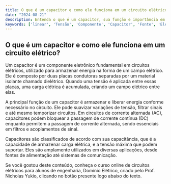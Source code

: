 ```yaml
---
title: O que é um capacitor e como ele funciona em um circuito elétrico?
date: "2024-08-21"
description: Entenda o que é um capacitor, sua função e importância em circuitos elétricos.
keywords: ['linear', 'Tensão', 'Componente', 'Capacitor', 'Fonte', 'Eletrônico', 'Resistente']
---
```


## O que é um capacitor e como ele funciona em um circuito elétrico?

Um capacitor é um componente eletrônico fundamental em circuitos elétricos, utilizado para armazenar energia na forma de um campo elétrico. Ele é composto por duas placas condutoras separadas por um material isolante chamado dielétrico. Quando uma tensão é aplicada entre essas placas, uma carga elétrica é acumulada, criando um campo elétrico entre elas.

A principal função de um capacitor é armazenar e liberar energia conforme necessário no circuito. Ele pode suavizar variações de tensão, filtrar sinais e até mesmo temporizar circuitos. Em circuitos de corrente alternada (AC), capacitores podem bloquear a passagem de corrente contínua (DC) enquanto permitem a passagem de corrente alternada, sendo essenciais em filtros e acoplamentos de sinal.

Capacitores são classificados de acordo com sua capacitância, que é a capacidade de armazenar carga elétrica, e a tensão máxima que podem suportar. Eles são amplamente utilizados em diversas aplicações, desde fontes de alimentação até sistemas de comunicação.

Se você gostou deste conteúdo, conheça o curso online de circuitos elétricos para alunos de engenharia, Domínio Elétrico, criado pelo Prof. Nicholas Yukio, clicando no botão presente logo abaixo do texto.